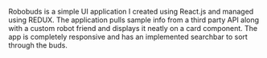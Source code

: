 Robobuds is a simple UI application I created using React.js and managed using REDUX. 
The application pulls sample info from a third party API along with a custom robot friend and displays it neatly on a card component. 
The app is completely responsive and has an implemented searchbar to sort through the buds. 
